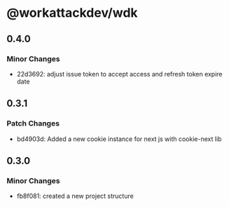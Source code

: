 # @workattackdev/wdk

## 0.4.0

### Minor Changes

- 22d3692: adjust issue token to accept access and refresh token expire date

## 0.3.1

### Patch Changes

- bd4903d: Added a new cookie instance for next js with cookie-next lib

## 0.3.0

### Minor Changes

- fb8f081: created a new project structure
